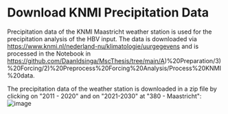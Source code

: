 # Download KNMI Precipitation Data

Precipitation data of the KNMI Maastricht weather station is used for the precipitation analysis of the HBV input. The data is downloaded via https://www.knmi.nl/nederland-nu/klimatologie/uurgegevens and is processed in the Notebook in https://github.com/DaanIdsinga/MscThesis/tree/main/A)%20Preparation/3)%20Forcing/2)%20Preprocess%20Forcing%20Analysis/Process%20KNMI%20data.

The precipitation data of the weather station is downloaded in a zip file by clicking on "2011 - 2020" and on "2021-2030" at "380 - Maastricht":
![image](https://github.com/DaanIdsinga/MscThesis/assets/144466847/dad13fd7-d03c-400f-b2f9-3befe531fd38)
